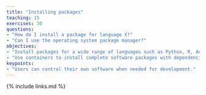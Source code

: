 ```yaml
---
title: "Installing packages"
teaching: 15
exercises: 30
questions:
- "How do I install a package for language X?"
- "Can I use the operating system package manager?"
objectives:
- "Install packages for a wide range of languages such as Python, R, Anaconda, Perl"
- "Use containers to install complete software packages with dependencies in a single image with Singularity."
keypoints:
- "Users can control their own software when needed for development."
---
```




{% include links.md %}

